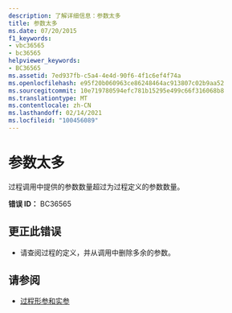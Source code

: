 ```yaml
---
description: 了解详细信息：参数太多
title: 参数太多
ms.date: 07/20/2015
f1_keywords:
- vbc36565
- bc36565
helpviewer_keywords:
- BC36565
ms.assetid: 7ed937fb-c5a4-4e4d-90f6-4f1c6ef4f74a
ms.openlocfilehash: e95f20b060963ce86248464ac913807c02b9aa52
ms.sourcegitcommit: 10e719780594efc781b15295e499c66f316068b8
ms.translationtype: MT
ms.contentlocale: zh-CN
ms.lasthandoff: 02/14/2021
ms.locfileid: "100456089"
---
```

# <a name="too-many-arguments"></a>参数太多

过程调用中提供的参数数量超过为过程定义的参数数量。  
  
 **错误 ID：** BC36565  
  
## <a name="to-correct-this-error"></a>更正此错误  
  
- 请查阅过程的定义，并从调用中删除多余的参数。  
  
## <a name="see-also"></a>请参阅

- [过程形参和实参](../programming-guide/language-features/procedures/procedure-parameters-and-arguments.md)
